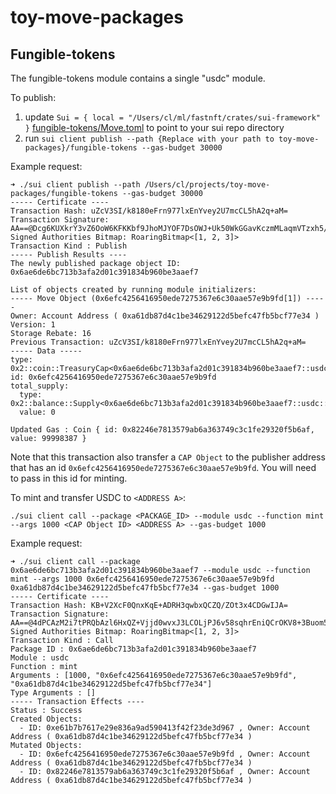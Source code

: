 # toy-move-packages

## Fungible-tokens

The fungible-tokens module contains a single "usdc" module.

To publish:

1. update `Sui = { local = "/Users/cl/ml/fastnft/crates/sui-framework" }` [fungible-tokens/Move.toml](fungible-tokens/Move.toml) to point to your sui repo directory
2. run `sui client publish --path {Replace with your path to toy-move-packages}/fungible-tokens --gas-budget 30000`

Example request:

```
➜ ./sui client publish --path /Users/cl/projects/toy-move-packages/fungible-tokens --gas-budget 30000
----- Certificate ----
Transaction Hash: uZcV3SI/k8180eFrn977lxEnYvey2U7mcCL5hA2q+aM=
Transaction Signature: AA==@Dcg6KUXkrY3vZ6OoW6KFKKbf9JhoMJYOF7DsOWJ+Uk50WkGGavKczmMLaqmVTzxh5/eqGtJKBHnQTUhaDfRRAw==@FnJ0t0fpTnvsVH/rXJOtq9Po2xxo5CxXpKcFrS89bxU=
Signed Authorities Bitmap: RoaringBitmap<[1, 2, 3]>
Transaction Kind : Publish
----- Publish Results ----
The newly published package object ID: 0x6ae6de6bc713b3afa2d01c391834b960be3aaef7

List of objects created by running module initializers:
----- Move Object (0x6efc4256416950ede7275367e6c30aae57e9b9fd[1]) -----
Owner: Account Address ( 0xa61db87d4c1be34629122d5befc47fb5bcf77e34 )
Version: 1
Storage Rebate: 16
Previous Transaction: uZcV3SI/k8180eFrn977lxEnYvey2U7mcCL5hA2q+aM=
----- Data -----
type: 0x2::coin::TreasuryCap<0x6ae6de6bc713b3afa2d01c391834b960be3aaef7::usdc::USDC>
id: 0x6efc4256416950ede7275367e6c30aae57e9b9fd
total_supply:
  type: 0x2::balance::Supply<0x6ae6de6bc713b3afa2d01c391834b960be3aaef7::usdc::USDC>
  value: 0

Updated Gas : Coin { id: 0x82246e7813579ab6a363749c3c1fe29320f5b6af, value: 99998387 }
```

Note that this transaction also transfer a `CAP Object` to the publisher address that has an id `0x6efc4256416950ede7275367e6c30aae57e9b9fd`. You will need to pass in this id for minting.

To mint and transfer USDC to `<ADDRESS A>`:

```
./sui client call --package <PACKAGE_ID> --module usdc --function mint --args 1000 <CAP Object ID> <ADDRESS A> --gas-budget 1000
```

Example request:

```
➜ ./sui client call --package 0x6ae6de6bc713b3afa2d01c391834b960be3aaef7 --module usdc --function mint --args 1000 0x6efc4256416950ede7275367e6c30aae57e9b9fd 0xa61db87d4c1be34629122d5befc47fb5bcf77e34 --gas-budget 1000
----- Certificate ----
Transaction Hash: KB+V2XcF0QnxKqE+ADRH3qwbxQCZQ/ZOt3x4CDGwIJA=
Transaction Signature: AA==@4dPCAzM2i7tPRQbAzl6HxQZ+Vjjd0wvxJ3LCOLjPJ6v58sqhrEniQCrOKV8+3Buom560Sg5yognZcTpsmVS+DQ==@FnJ0t0fpTnvsVH/rXJOtq9Po2xxo5CxXpKcFrS89bxU=
Signed Authorities Bitmap: RoaringBitmap<[1, 2, 3]>
Transaction Kind : Call
Package ID : 0x6ae6de6bc713b3afa2d01c391834b960be3aaef7
Module : usdc
Function : mint
Arguments : [1000, "0x6efc4256416950ede7275367e6c30aae57e9b9fd", "0xa61db87d4c1be34629122d5befc47fb5bcf77e34"]
Type Arguments : []
----- Transaction Effects ----
Status : Success
Created Objects:
  - ID: 0xe61b7b7617e29e836a9ad590413f42f23de3d967 , Owner: Account Address ( 0xa61db87d4c1be34629122d5befc47fb5bcf77e34 )
Mutated Objects:
  - ID: 0x6efc4256416950ede7275367e6c30aae57e9b9fd , Owner: Account Address ( 0xa61db87d4c1be34629122d5befc47fb5bcf77e34 )
  - ID: 0x82246e7813579ab6a363749c3c1fe29320f5b6af , Owner: Account Address ( 0xa61db87d4c1be34629122d5befc47fb5bcf77e34 )
```
